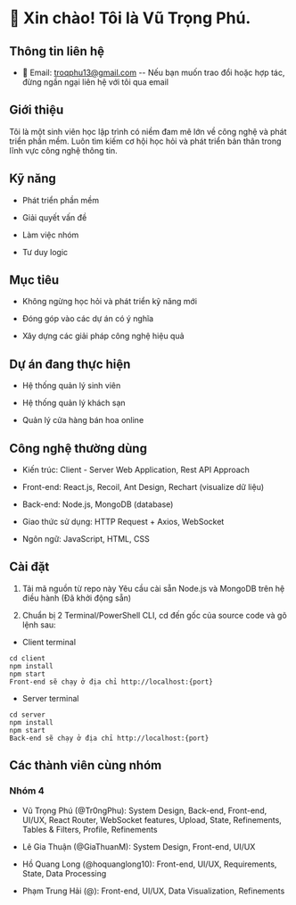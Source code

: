 # 👋 Xin chào! Tôi là Vũ Trọng Phú.

## Thông tin liên hệ
- 📧 Email: troqphu13@gmail.com -- Nếu bạn muốn trao đổi hoặc hợp tác, đừng ngần ngại liên hệ với tôi qua email

## Giới thiệu
Tôi là một sinh viên học lập trình có niềm đam mê  lớn về công nghệ và phát triển phần mềm. Luôn tìm kiếm cơ hội học hỏi và phát triển bản thân trong lĩnh vực công nghệ thông tin.

## Kỹ năng
- Phát triển phần mềm
 
- Giải quyết vấn đề
  
- Làm việc nhóm
  
- Tư duy logic

## Mục tiêu
- Không ngừng học hỏi và phát triển kỹ năng mới
  
- Đóng góp vào các dự án có ý nghĩa
  
- Xây dựng các giải pháp công nghệ hiệu quả

## Dự án đang thực hiện
- Hệ thống quản lý sinh viên
  
- Hệ thống quản lý khách sạn
  
- Quản lý cửa hàng bán hoa online

## Công nghệ thường dùng
- Kiến trúc: Client - Server Web Application, Rest API Approach

- Front-end: React.js, Recoil, Ant Design, Rechart (visualize dữ liệu)

- Back-end: Node.js, MongoDB (database)

- Giao thức sử dụng: HTTP Request + Axios, WebSocket

- Ngôn ngữ: JavaScript, HTML, CSS

## Cài đặt
1. Tải mã nguồn từ repo này
Yêu cầu cài sẵn Node.js và MongoDB trên hệ điều hành (Đã khởi động sẵn)

2. Chuẩn bị 2 Terminal/PowerShell CLI, cd đến gốc của source code và gõ lệnh sau:

- Client terminal
```
cd client
npm install
npm start
Front-end sẽ chạy ở địa chỉ http://localhost:{port} 
```
- Server terminal
```
cd server
npm install
npm start
Back-end sẽ chạy ở địa chỉ http://localhost:{port}
```
## Các thành viên cùng nhóm
### Nhóm 4
- Vũ Trọng Phú (@Tr0ngPhu): System Design, Back-end, Front-end, UI/UX, React Router, WebSocket features, Upload, State, Refinements, Tables & Filters, Profile, Refinements

- Lê Gia Thuận (@GiaThuanM): System Design, Front-end, UI/UX

- Hồ Quang Long (@hoquanglong10): Front-end, UI/UX, Requirements, State, Data Processing

- Phạm Trung Hải (@): Front-end, UI/UX, Data Visualization, Refinements
